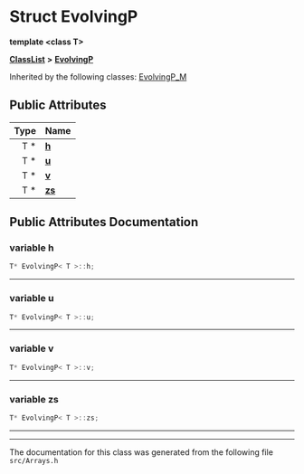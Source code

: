 

# Struct EvolvingP

**template &lt;class T&gt;**



[**ClassList**](annotated.md) **>** [**EvolvingP**](structEvolvingP.md)










Inherited by the following classes: [EvolvingP\_M](structEvolvingP__M.md)
















## Public Attributes

| Type | Name |
| ---: | :--- |
|  T \* | [**h**](#variable-h)  <br> |
|  T \* | [**u**](#variable-u)  <br> |
|  T \* | [**v**](#variable-v)  <br> |
|  T \* | [**zs**](#variable-zs)  <br> |












































## Public Attributes Documentation




### variable h 

```C++
T* EvolvingP< T >::h;
```




<hr>



### variable u 

```C++
T* EvolvingP< T >::u;
```




<hr>



### variable v 

```C++
T* EvolvingP< T >::v;
```




<hr>



### variable zs 

```C++
T* EvolvingP< T >::zs;
```




<hr>

------------------------------
The documentation for this class was generated from the following file `src/Arrays.h`


